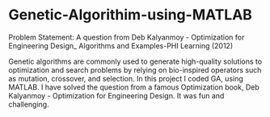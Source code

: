 # Genetic-Algorithim-using-MATLAB
Problem Statement: A question from Deb Kalyanmoy - Optimization for Engineering Design_ Algorithms and Examples-PHI Learning (2012)

Genetic algorithms are commonly used to generate high-quality solutions to optimization and search problems by relying on bio-inspired operators such as mutation, crossover, 
and selection.
In this project I coded GA, using MATLAB. I have solved the question from a famous Optimization book, Deb Kalyanmoy - Optimization for Engineering Design. It was fun and challenging.
